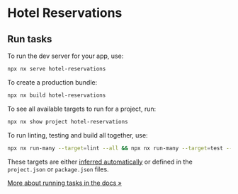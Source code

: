 # Hotel Reservations

## Run tasks

To run the dev server for your app, use:

```sh
npx nx serve hotel-reservations
```

To create a production bundle:

```sh
npx nx build hotel-reservations
```

To see all available targets to run for a project, run:

```sh
npx nx show project hotel-reservations
```

To run linting, testing and build all together, use:

```sh
npx nx run-many --target=lint --all && npx nx run-many --target=test --all && npx nx run-many --target=build --all
```

These targets are either [inferred automatically](https://nx.dev/concepts/inferred-tasks?utm_source=nx_project&utm_medium=readme&utm_campaign=nx_projects) or defined in the `project.json` or `package.json` files.

[More about running tasks in the docs &raquo;](https://nx.dev/features/run-tasks?utm_source=nx_project&utm_medium=readme&utm_campaign=nx_projects)

